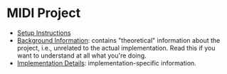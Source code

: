 # MIDI Project

* [Setup Instructions](docs/setup.md)
* [Background Information](docs/background-information/README.md): contains "theoretical" information about the project, i.e., unrelated to the actual implementation. Read this if you want to understand at all what you're doing.
* [Implementation Details](docs/implementations/README.md): implementation-specific information.